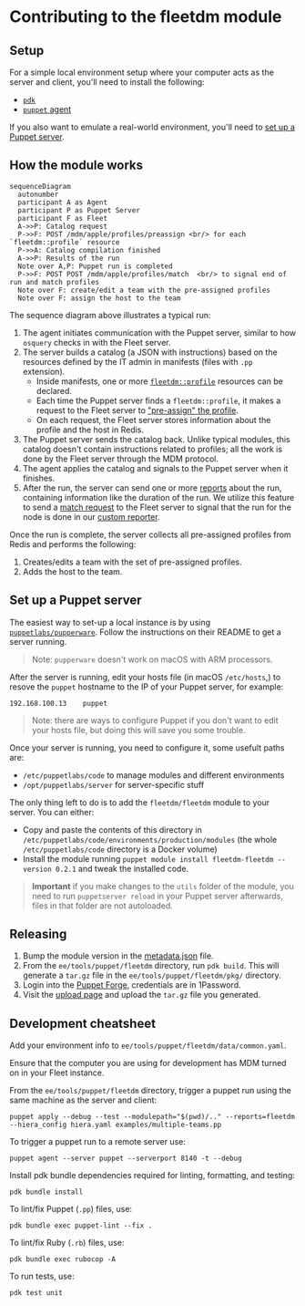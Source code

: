 # Contributing to the fleetdm module

## Setup

For a simple local environment setup where your computer acts as the server and client, you'll need to install the following:

- [`pdk`](https://www.puppet.com/docs/pdk/latest/pdk_install.html)
- [`puppet` agent](https://www.puppet.com/docs/puppet/8/install_agents.html)

If you also want to emulate a real-world environment, you'll need to [set up a Puppet server](#set-up-a-puppet-server).

## How the module works

```mermaid
sequenceDiagram
  autonumber
  participant A as Agent
  participant P as Puppet Server
  participant F as Fleet
  A->>P: Catalog request
  P->>F: POST /mdm/apple/profiles/preassign <br/> for each `fleetdm::profile` resource
  P->>A: Catalog compilation finished
  A->>P: Results of the run
  Note over A,P: Puppet run is completed
  P->>F: POST POST /mdm/apple/profiles/match  <br/> to signal end of run and match profiles 
  Note over F: create/edit a team with the pre-assigned profiles
  Note over F: assign the host to the team
```

The sequence diagram above illustrates a typical run:

1. The agent initiates communication with the Puppet server, similar to how `osquery` checks in with the Fleet server.
2. The server builds a catalog (a JSON with instructions) based on the resources defined by the IT admin in manifests (files with `.pp` extension). 
     - Inside manifests, one or more [`fleetdm::profile`](https://github.com/fleetdm/fleet/blob/main/ee/tools/puppet/fleetdm/manifests/profile.pp) resources can be declared.
     - Each time the Puppet server finds a `fleetdm::profile`, it makes a request to the Fleet server to ["pre-assign" the profile](https://fleetdm.com/docs/contributing/api-for-contributors#preassign-profiles-to-devices).
    - On each request, the Fleet server stores information about the profile and the host in Redis.
3. The Puppet server sends the catalog back. Unlike typical modules, this catalog doesn't contain instructions related to profiles; all the work is done by the Fleet server through the MDM protocol.
4. The agent applies the catalog and signals to the Puppet server when it finishes.
5. After the run, the server can send one or more [reports](https://www.puppet.com/docs/puppet/8/reporting_about.html) about the run, containing information like the duration of the run. We utilize this feature to send a [match request](https://fleetdm.com/docs/contributing/api-for-contributors#match-preassigned-profiles) to the Fleet server to signal that the run for the node is done in our [custom reporter](https://github.com/fleetdm/fleet/blob/main/ee/tools/puppet/fleetdm/lib/puppet/reports/fleetdm.rb).

Once the run is complete, the server collects all pre-assigned profiles from Redis and performs the following:

1. Creates/edits a team with the set of pre-assigned profiles.
2. Adds the host to the team.

## Set up a Puppet server

The easiest way to set-up a local instance is by using [`puppetlabs/pupperware`](https://github.com/puppetlabs/pupperware). Follow the instructions on their README to get a server running.

> Note: `pupperware` doesn't work on macOS with ARM processors.

After the server is running, edit your hosts file (in macOS `/etc/hosts`,) to resove the `puppet` hostname to the IP of your Puppet server, for example:

```
192.168.100.13    puppet 
```

> Note: there are ways to configure Puppet if you don't want to edit your hosts file, but doing this will save you some trouble.

Once your server is running, you need to configure it, some usefult paths are:

- `/etc/puppetlabs/code` to manage modules and different environments
- `/opt/puppetlabs/server` for server-specific stuff

The only thing left to do is to add the `fleetdm/fleetdm` module to your server. You can either:

- Copy and paste the contents of this directory in `/etc/puppetlabs/code/environments/production/modules` (the whole `/etc/puppetlabs/code` directory is a Docker volume)
- Install the module running `puppet module install fleetdm-fleetdm --version 0.2.1` and tweak the installed code.

> **Important** if you make changes to the `utils` folder of the module, you need to run `puppetserver reload` in your Puppet server afterwards, files in that folder are not autoloaded.

## Releasing

1. Bump the module version in the [metadata.json](https://github.com/fleetdm/fleet/blob/main/ee/tools/puppet/fleetdm/metadata.json) file.
2. From the `ee/tools/puppet/fleetdm` directory, run `pdk build`. This will generate a `tar.gz` file in the `ee/tools/puppet/fleetdm/pkg/` directory.
3. Login into the [Puppet Forge](https://forge.puppet.com/), credentials are in 1Password.
4. Visit the [upload page](https://forge.puppet.com/upload) and upload the `tar.gz` file you generated.


## Development cheatsheet

Add your environment info to `ee/tools/puppet/fleetdm/data/common.yaml`.

Ensure that the computer you are using for development has MDM turned on in your Fleet instance.

From the `ee/tools/puppet/fleetdm` directory, trigger a puppet run using the same machine as the server and client:

```
puppet apply --debug --test --modulepath="$(pwd)/.." --reports=fleetdm  --hiera_config hiera.yaml examples/multiple-teams.pp
```

To trigger a puppet run to a remote server use:

```
puppet agent --server puppet --serverport 8140 -t --debug
``` 

Install pdk bundle dependencies required for linting, formatting, and testing:

```
pdk bundle install
```

To lint/fix Puppet (`.pp`) files, use:

```
pdk bundle exec puppet-lint --fix .
```

To lint/fix Ruby (`.rb`) files, use:

```
pdk bundle exec rubocop -A
```

To run tests, use:

```
pdk test unit
```
